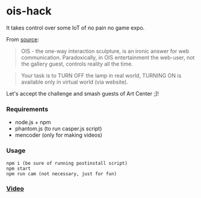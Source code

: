 # ois-hack
It takes control over some IoT of no pain no game expo.

From [source](http://wrocenter.pl/pl/no-pain-no-game-fur/):
>OIS - the one-way interaction sculpture, is an ironic answer for web communication. Paradoxically, in OIS entertainment the web-user, not the gallery guest, controls reality all the time.

>Your task is to TURN OFF the lamp in real world, TURNING ON is available only in virtual world (via website).

Let's accept the challenge and smash guests of Art Center ;]!

### Requirements
 - node.js + npm
 - phantom.js (to run casper.js script)
 - mencoder (only for making videos)

### Usage
    npm i (be sure of running postinstall script)
    npm start
    npm run cam (not necessary, just for fun)

### [Video](https://youtu.be/4gy6W9vfBI8)

